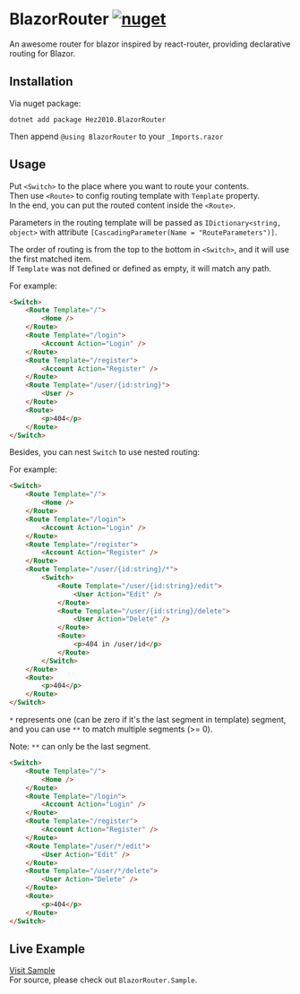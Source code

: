 # BlazorRouter [![nuget](https://img.shields.io/nuget/vpre/Hez2010.BlazorRouter.svg)](https://www.nuget.org/packages/Hez2010.BlazorRouter)
An awesome router for blazor inspired by react-router, providing declarative routing for Blazor.

## Installation
Via nuget package:
```
dotnet add package Hez2010.BlazorRouter
```
Then append `@using BlazorRouter` to your `_Imports.razor`

## Usage
Put `<Switch>` to the place where you want to route your contents.  
Then use `<Route>` to config routing template with `Template` property.  
In the end, you can put the routed content inside the `<Route>`.  

Parameters in the routing template will be passed as `IDictionary<string, object>` with attribute `[CascadingParameter(Name = "RouteParameters")]`.  

The order of routing is from the top to the bottom in `<Switch>`, and it will use the first matched item.  
If `Template` was not defined or defined as empty, it will match any path. 

For example:
```html
<Switch>
    <Route Template="/">
        <Home />
    </Route>
    <Route Template="/login">
        <Account Action="Login" />
    </Route>
    <Route Template="/register">
        <Account Action="Register" />
    </Route>
    <Route Template="/user/{id:string}">
        <User />
    </Route>
    <Route>
        <p>404</p>
    </Route>
</Switch>
```

Besides, you can nest `Switch` to use nested routing:

For example:
```html
<Switch>
    <Route Template="/">
        <Home />
    </Route>
    <Route Template="/login">
        <Account Action="Login" />
    </Route>
    <Route Template="/register">
        <Account Action="Register" />
    </Route>
    <Route Template="/user/{id:string}/*">
        <Switch>
            <Route Template="/user/{id:string}/edit">
                <User Action="Edit" />
            </Route>
            <Route Template="/user/{id:string}/delete">
                <User Action="Delete" />
            </Route>
            <Route>
                <p>404 in /user/id</p>
            </Route>
        </Switch>
    </Route>
    <Route>
        <p>404</p>
    </Route>
</Switch>
```

`*` represents one (can be zero if it's the last segment in template) segment, and you can use `**` to match multiple segments (>= 0).

Note: `**` can only be the last segment.

```html
<Switch>
    <Route Template="/">
        <Home />
    </Route>
    <Route Template="/login">
        <Account Action="Login" />
    </Route>
    <Route Template="/register">
        <Account Action="Register" />
    </Route>
    <Route Template="/user/*/edit">
        <User Action="Edit" />
    </Route>
    <Route Template="/user/*/delete">
        <User Action="Delete" />
    </Route>
    <Route>
        <p>404</p>
    </Route>
</Switch>
```

## Live Example
[Visit Sample](https://hez2010.github.io/BlazorRouter)  
For source, please check out `BlazorRouter.Sample`.
